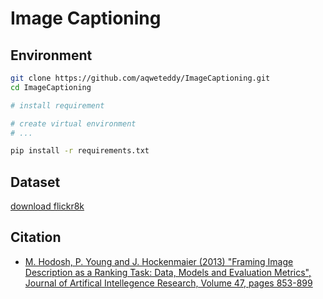 # Image Captioning

## Environment

```bash
git clone https://github.com/aqweteddy/ImageCaptioning.git
cd ImageCaptioning

# install requirement

# create virtual environment
# ...

pip install -r requirements.txt
```

## Dataset

[download flickr8k](https://drive.google.com/drive/folders/19jGGC1HsJRTpGIzBqA7OyO3Z-SxSFQQS?usp=sharing)

## Citation

* [M. Hodosh, P. Young and J. Hockenmaier (2013) "Framing Image Description as a Ranking Task: Data, Models and Evaluation Metrics", Journal of Artifical Intellegence Research, Volume 47, pages 853-899](http://www.jair.org/papers/paper3994.html)